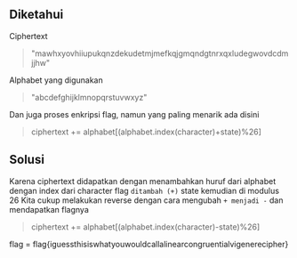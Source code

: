 ## Diketahui
Ciphertext
> "mawhxyovhiiupukqnzdekudetmjmefkqjgmqndgtnrxqxludegwovdcdmjjhw"

Alphabet yang digunakan
> "abcdefghijklmnopqrstuvwxyz"

Dan juga proses enkripsi flag, namun yang paling menarik ada disini
> ciphertext += alphabet[(alphabet.index(character)+state)%26]

## Solusi
Karena ciphertext didapatkan dengan menambahkan huruf dari alphabet dengan index dari character flag `ditambah (+)` state kemudian di modulus 26
Kita cukup melakukan reverse dengan cara mengubah `+ menjadi -` dan mendapatkan flagnya
> ciphertext += alphabet[(alphabet.index(character)-state)%26]

flag = flag{iguessthisiswhatyouwouldcallalinearcongruentialvigenerecipher}